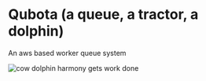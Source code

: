 # Qubota (a queue, a tractor, a dolphin)

An aws based worker queue system

![cow dolphin harmony gets work done](https://pbs.twimg.com/media/A9SjWg2CIAA0aCM.jpg:large)